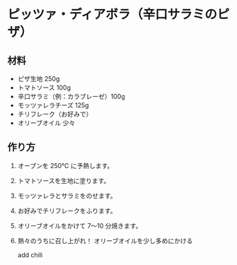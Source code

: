 # ピッツァ・ディアボラ（辛口サラミのピザ）

## 材料

- ピザ生地 250g
- トマトソース 100g
- 辛口サラミ（例：カラブレーゼ）100g
- モッツァレラチーズ 125g
- チリフレーク（お好みで）
- オリーブオイル 少々

## 作り方

1. オーブンを 250℃ に予熱します。
2. トマトソースを生地に塗ります。
3. モッツァレラとサラミをのせます。
4. お好みでチリフレークをふります。
5. オリーブオイルをかけて 7〜10 分焼きます。
6. 熱々のうちに召し上がれ！
   オリーブオイルを少し多めにかける

   add chili
